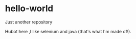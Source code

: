 # hello-world
Just another repository

Hubot here ,I like selenium and java (that's what I'm made of!).
